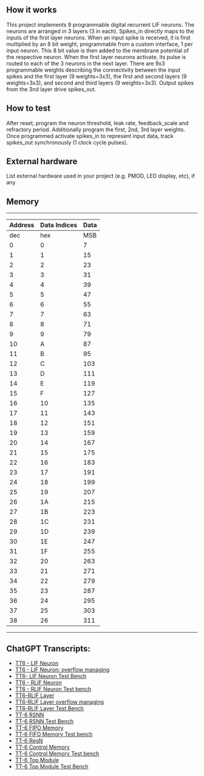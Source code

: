 <!---

This file is used to generate your project datasheet. Please fill in the information below and delete any unused
sections.

You can also include images in this folder and reference them in the markdown. Each image must be less than
512 kb in size, and the combined size of all images must be less than 1 MB.
-->

## How it works

This project implements 9 programmable digital recurrent LIF neurons. The neurons are arranged in 3 layers (3 in each). Spikes_in directly maps to the inputs of the first layer neurons. When an input spike is received, it is first multiplied by an 8 bit weight, programmable from a custom interface, 1 per input neuron. This 8 bit value is then added to the membrane potential of the respective neuron. 
When the first layer neurons activate, its pulse is routed to each of the 3 neurons in the next layer.
There are 9x3 programmable weights describing the connectivity between the input spikes and the first layer (9 weights=3x3), the first and second layers (9 weights=3x3), and second and third layers (9 weights=3x3).
Output spikes from the 3nd layer drive spikes_out. 


## How to test

After reset, program the neuron threshold, leak rate, feedback_scale and refractory period.
Additionally program the first, 2nd, 3rd layer weights. Once programmed activate spikes_in to represent input data, track spikes_out synchronously (1 clock cycle pulses). 


## External hardware

List external hardware used in your project (e.g. PMOD, LED display, etc), if any

## Memory
-------------------------------------------------------------
| Address | Data Indices |               Data               |
| ------- | ------------ | ---------------------------------|
| dec     | hex          | MSB  | LSB | Description | LYR # |
| 0       | 0            | 7    | 0 | Feedback scale | 1 |
| 1       | 1            | 15   | 8 | Refractory Period | 1 |
| 2       | 2            | 23   | 16 | Decay rate | 1 |
| 3       | 3            | 31   | 24 | Membrane Threshold | 1 |
| 4       | 4            | 39   | 32 | Feedback scale | 2 |
| 5       | 5            | 47   | 40 | Refractory Period | 2 |
| 6       | 6            | 55   | 48 | Decay rate | 2 |
| 7       | 7            | 63   | 56 | Membrane Threshold | 2 |
| 8       | 8            | 71   | 64 | Feedback scale | 3 |
| 9       | 9            | 79   | 72 | Refractory Period | 3 |
| 10      | A            | 87   | 80 | Decay rate | 3 |
| 11      | B            | 95   | 88 | Membrane Threshold | 3 |
| 12      | C            | 103  | 96 | weight1_0 | 3 |
| 13      | D            | 111  | 104 | weight1_1 | 3 |
| 14      | E            | 119  | 112 | weight1_2 | 3 |
| 15      | F            | 127  | 120 | weight2_0 | 3 |
| 16      | 10           | 135  | 128 | weight2_1 | 3 |
| 17      | 11           | 143  | 136 | weight2_2 | 3 |
| 18      | 12           | 151  | 144 | weight3_0 | 3 |
| 19      | 13           | 159  | 152 | weight3_1 | 3 |
| 20      | 14           | 167  | 160 | weight3_2 | 3 |
| 21      | 15           | 175  | 168 | weight1_0 | 2 |
| 22      | 16           | 183  | 176 | weight1_1 | 2 |
| 23      | 17           | 191  | 184 | weight1_2 | 2 |
| 24      | 18           | 199  | 192 | weight2_0 | 2 |
| 25      | 19           | 207  | 200 | weight2_1 | 2 |
| 26      | 1A           | 215  | 208 | weight2_2 | 2 |
| 27      | 1B           | 223  | 216 | weight3_0 | 2 |
| 28      | 1C           | 231  | 224 | weight3_1 | 2 |
| 29      | 1D           | 239  | 232 | weight3_2 | 2 |
| 30      | 1E           | 247  | 240 | weight1_0 | 1 |
| 31      | 1F           | 255  | 248 | weight1_1 | 1 |
| 32      | 20           | 263  | 256 | weight1_2 | 1 |
| 33      | 21           | 271  | 264 | weight2_0 | 1 |
| 34      | 22           | 279  | 272 | weight2_1 | 1 |
| 35      | 23           | 287  | 280 | weight2_2 | 1 |
| 36      | 24           | 295  | 288 | weight3_0 | 1 |
| 37      | 25           | 303  | 296 | weight3_1 | 1 |
| 38      | 26           | 311  | 304 | weight3_2 | 1 |
-------------------------------------------------------


## ChatGPT Transcripts:
* [TT6 - LIF Neuron](https://chat.openai.com/share/535c4a0c-c86d-4ba0-9a4f-99c0c1838d9a)
* [TT6 - LIF Neuron: overflow managing](https://chat.openai.com/share/b7ca6901-2c3b-4495-9e66-dd03410796d1)
* [TT6- LIF Neuron Test Bench](https://chat.openai.com/share/29ee34bb-a055-46f7-b410-eb5cb0ce6a53)
* [TT6 - RLIF Neuron](https://chat.openai.com/share/5e4851a5-1daf-4a8d-a139-cc3902eaedbe)
* [TT6 - RLIF Neuron Test bench](https://chat.openai.com/share/b06b4c8d-7c92-47de-810e-a645104e8219)
* [TT6-RLIF Layer](https://chat.openai.com/share/c9a540f7-5859-4f9d-8a51-1253a600b270)
* [TT6-RLIF Layer overflow managing](https://chat.openai.com/share/186d94ee-5bfe-4725-9e9f-a8b75aad12ca)
* [TT6-RLIF Layer Test Bench](https://chat.openai.com/share/66083653-98e3-4205-9dbc-be5cedb4a1d7)
* [TT-6 RSNN](https://chat.openai.com/share/dfd4aaf6-5d49-4ce6-8764-137a28d0ff33)
* [TT-6 RSNN Test Bench]( https://chat.openai.com/share/47821133-237d-49f5-a831-5e6392c57680)
* [TT-6 FIPO Memory]( https://chat.openai.com/share/89e4db9c-d54d-4df5-9114-fc9aec4bec26)
* [TT-6 FIFO Memory Test bench]( https://chat.openai.com/share/3ab57958-6f31-41c1-a924-d0eb99a4688d)
* [TT-6 RegN]( https://chat.openai.com/share/b2ebcf19-ea47-48c7-93d4-53bb519ef158)
* [TT-6 Control Memory]( https://chat.openai.com/share/827e75b4-09f1-4793-bec0-5460367164c0)
* [TT-6 Control Memory Test bench]( https://chat.openai.com/share/91674715-2c69-41c5-a647-fafee0bc78bf)
* [TT-6 Top Module]( https://chat.openai.com/share/d7273ad8-a6e3-449f-9e97-9a1521b1320a)
* [TT-6 Top Module Test Bench]( https://chat.openai.com/share/a5e2df3d-87dd-41ea-af40-e716a6e3c370)




